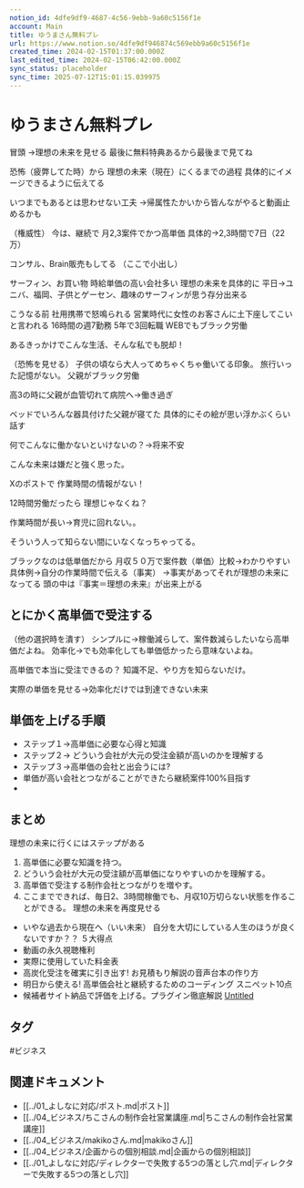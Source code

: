 ```yaml
---
notion_id: 4dfe9df9-4687-4c56-9ebb-9a60c5156f1e
account: Main
title: ゆうまさん無料プレ
url: https://www.notion.so/4dfe9df946874c569ebb9a60c5156f1e
created_time: 2024-02-15T01:37:00.000Z
last_edited_time: 2024-02-15T06:42:00.000Z
sync_status: placeholder
sync_time: 2025-07-12T15:01:15.039975
---
```

# ゆうまさん無料プレ

冒頭
→理想の未来を見せる
最後に無料特典あるから最後まで見てね


恐怖（疲弊してた時）から
理想の未来（現在）にくるまでの過程
具体的にイメージできるように伝えてる


いつまでもあるとは思わせない工夫
→帰属性たかいから皆んながやると動画止めるかも


（権威性）
今は、継続で
月2,3案件でかつ高単価
具体的→2,3時間で7日（22万）

コンサル、Brain販売もしてる
（ここで小出し）



サーフィン、お買い物
時給単価の高い会社多い
理想の未来を具体的に
平日→ユニバ、福岡、子供とゲーセン、趣味のサーフィンが思う存分出来る

こうなる前
社用携帯で怒鳴られる
営業時代に女性のお客さんに土下座してこいと言われる
16時間の週7勤務
5年で3回転職
WEBでもブラック労働

あるきっかけでこんな生活、そんな私でも脱却！

（恐怖を見せる）
子供の頃なら大人ってめちゃくちゃ働いてる印象。
旅行いった記憶がない。
父親がブラック労働

高3の時に父親が血管切れて病院へ→働き過ぎ

ベッドでいろんな器具付けた父親が寝てた
具体的にその絵が思い浮かぶくらい話す

何でこんなに働かないといけないの？→将来不安

こんな未来は嫌だと強く思った。

Xのポストで
作業時間の情報がない！

12時間労働だったら
理想じゃなくね？


作業時間が長い→育児に回れない。。

そういう人って知らない間にいなくなっちゃってる。


ブラックなのは低単価だから
月収５０万で案件数（単価）比較→わかりやすい
具体例→自分の作業時間で伝える（事実）
→事実があってそれが理想の未来になってる
頭の中は『事実＝理想の未来』が出来上がる
## とにかく高単価で受注する
  （他の選択時を潰す）
  シンプルに→稼働減らして、案件数減らしたいなら高単価だよね。
  効率化→でも効率化しても単価低かったら意味ないよね。
  
  高単価で本当に受注できるの？
  知識不足、やり方を知らないだけ。
  
  実際の単価を見せる→効率化だけでは到達できない未来
  
  
## 単価を上げる手順
  - ステップ１→高単価に必要な心得と知識
  - ステップ２→ どういう会社が大元の受注金額が高いのかを理解する
  - ステップ３→高単価の会社と出会うには?
  - 単価が高い会社とつながることができたら継続案件100%目指す
  - 
## まとめ
理想の未来に行くにはステップがある
1. 高単価に必要な知識を持つ。
1. どういう会社が大元の受注額が高単価になりやすいのかを理解する。
1. 高単価で受注する制作会社とつながりを増やす。
1. ここまでできれば、毎日2、3時間稼働でも、月収10万切らない状態を作ることができる。
理想の未来を再度見せる
- いやな過去から現在へ（いい未来）
自分を大切にしている人生のほうが良くないですか？？
５大得点
- 動画の永久視聴権利
- 実際に使用していた料金表
- 高炭化受注を確実に引き出す! お見積もり解説の音声台本の作り方
- 明日から使える! 高単価会社と継続するためのコーディング スニぺット10点
- 候補者サイト納品で評価を上げる。プラグイン徹底解説
[Untitled](https://www.notion.so/514fd3eec9ec4a38b03d521aa72dbf8d) 

## タグ

#ビジネス 

## 関連ドキュメント

- [[../01_よしなに対応/ポスト.md|ポスト]]
- [[../04_ビジネス/ちこさんの制作会社営業講座.md|ちこさんの制作会社営業講座]]
- [[../04_ビジネス/makikoさん.md|makikoさん]]
- [[../04_ビジネス/企画からの個別相談.md|企画からの個別相談]]
- [[../01_よしなに対応/ディレクターで失敗する5つの落とし穴.md|ディレクターで失敗する5つの落とし穴]]
